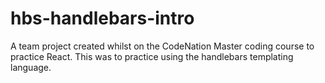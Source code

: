 # hbs-handlebars-intro

A team project created whilst on the CodeNation Master coding course to practice React.  This was to practice using the handlebars templating language.

